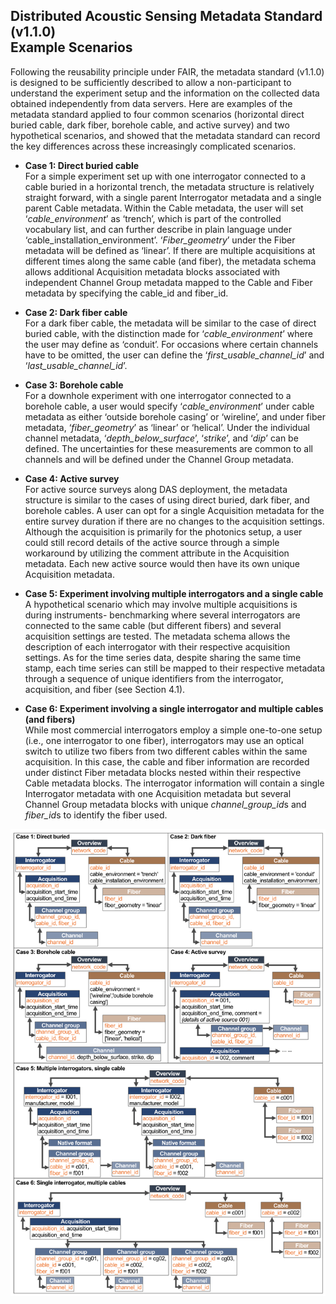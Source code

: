 ## Distributed Acoustic Sensing Metadata Standard (v1.1.0) <br> Example Scenarios 

Following the reusability principle under FAIR, the metadata standard (v1.1.0) is designed to be sufficiently described to allow a non-participant to understand the experiment setup and the information on the collected data obtained independently from data servers. Here are examples of the metadata standard applied to four common scenarios (horizontal direct buried cable, dark fiber, borehole cable, and active survey) and two hypothetical scenarios, and showed that the metadata standard can record the key differences across these increasingly complicated scenarios.

* **Case 1: Direct buried cable**\
For a simple experiment set up with one interrogator connected to a cable buried in a horizontal trench, the metadata structure is relatively straight forward, with a single parent Interrogator metadata and a single parent Cable metadata. Within the Cable metadata, the user will set ‘*cable_environment*’ as ‘trench’, which is part of the controlled vocabulary list, and can further describe in plain language under ‘cable_installation_environment’. ‘*Fiber_geometry*’ under the Fiber metadata will be defined as ‘linear’. If there are multiple acquisitions at different times along the same cable (and fiber), the metadata schema allows additional Acquisition metadata blocks associated with independent Channel Group metadata mapped to the Cable and Fiber metadata by specifying the cable_id and fiber_id.

* **Case 2: Dark fiber cable**\
For a dark fiber cable, the metadata will be similar to the case of direct buried cable, with the distinction made for ‘*cable_environment*’ where the user may define as ‘conduit’. For occasions where certain channels have to be omitted, the user can define the ‘*first_usable_channel_id*’ and ‘*last_usable_channel_id*’. 

* **Case 3: Borehole cable**\
For a downhole experiment with one interrogator connected to a borehole cable, a user would specify ‘*cable_environment*’ under cable metadata as either ‘outside borehole casing’ or ‘wireline’, and under fiber metadata, ‘*fiber_geometry*’ as ‘linear’ or ‘helical’. Under the individual channel metadata, ‘*depth_below_surface*’, ‘*strike*’, and ‘*dip*’ can be defined. The uncertainties for these measurements are common to all channels and will be defined under the Channel Group metadata. 

* **Case 4: Active survey**\
For active source surveys along DAS deployment, the metadata structure is similar to the cases of using direct buried, dark fiber, and borehole cables. A user can opt for a single Acquisition metadata for the entire survey duration if there are no changes to the acquisition settings. Although the acquisition is primarily for the photonics setup, a user could still record details of the active source through a simple workaround by utilizing the comment attribute in the Acquisition metadata. Each new active source would then have its own unique Acquisition metadata. 

* **Case 5: Experiment involving multiple interrogators and a single cable**\
A hypothetical scenario which may involve multiple acquisitions is during instruments- benchmarking where several interrogators are connected to the same cable (but different fibers) and several acquisition settings are tested. The metadata schema allows the description of each interrogator with their respective acquisition settings. As for the time series data, despite sharing the same time stamp, each time series can still be mapped to their respective metadata through a sequence of unique identifiers from the interrogator, acquisition, and fiber (see Section 4.1).

* **Case 6: Experiment involving a single interrogator and multiple cables (and fibers)**\
While most commercial interrogators employ a simple one-to-one setup (i.e., one interrogator to one fiber), interrogators may use an optical switch to utilize two fibers from two different cables within the same acquisition. In this case, the cable and fiber information are recorded under distinct Fiber metadata blocks nested within their respective Cable metadata blocks. The interrogator information will contain a single Interrogator metadata with one Acquisition metadata but several Channel Group metadata blocks with unique *channel_group_id*s and *fiber_id*s to identify the fiber used.

![Abridged metadata structure for the six example cases](../figures/fig_metadata_schema_example_cases.png)

